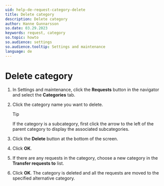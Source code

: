 ```yaml
---
uid: help-de-request-category-delete
title: Delete category
description: Delete category
author: Hanne Gunnarsson
so.date: 03.29.2023
keywords: request, category
so.topic: howto
so.audience: settings
so.audience.tooltip: Settings and maintenance
language: de
---
```


# Delete category

1. In Settings and maintenance, click the **Requests** button in the navigator and select the **Categories** tab.

1. Click the category name you want to delete.

    > [!TIP]
    > If the category is a subcategory, first click the arrow to the left of the parent category to display the associated subcategories.

1. Click the **Delete** button at the bottom of the screen.

1. Click **OK**.

1. If there are any requests in the category, choose a new category in the **Transfer requests to** list.

1. Click **OK**. The category is deleted and all the requests are moved to the specified alternative category.

<!-- Referenced images -->

